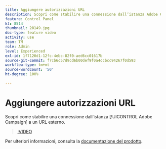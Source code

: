 ```yaml
---
title: Aggiungere autorizzazioni URL
description: Scopri come stabilire una connessione dall’istanza Adobe Campaign a un URL esterno.
feature: Control Panel
kt: 8514
thumbnail: 28149.jpg
doc-type: feature video
activity: use
team: TM
role: Admin
level: Experienced
exl-id: 1f7120d1-12fc-4ebc-82f0-aed6cc01617b
source-git-commit: f7cb6c57d9cd6b00def9f0a4ccbcc94267f0d593
workflow-type: tm+mt
source-wordcount: '50'
ht-degree: 100%

---
```


# Aggiungere autorizzazioni URL

Scopri come stabilire una connessione dall’istanza [!UICONTROL Adobe Campaign] a un URL esterno.

>[!VIDEO](https://video.tv.adobe.com/v/28149?quality=12)

Per ulteriori informazioni, consulta la [documentazione del prodotto](https://experienceleague.adobe.com/docs/control-panel/using/instances-settings/url-permissions.html?lang=it).

